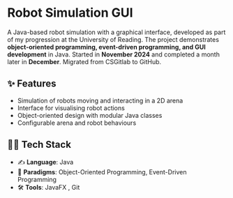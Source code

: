 # Robot Simulation GUI

A Java-based robot simulation with a graphical interface, developed as part of my progression at the University of Reading. The project demonstrates **object-oriented programming, event-driven programming, and GUI development** in Java. Started in **November 2024** and completed a month later in **December**. Migrated from CSGitlab to GitHub.

 ## ✨ Features
- Simulation of robots moving and interacting in a 2D arena
- Interface for visualising robot actions
- Object-oriented design with modular Java classes
- Configurable arena and robot behaviours

 ## 🧑‍💻 Tech Stack
- ✍ **Language**: Java
- 🧩 **Paradigms**: Object-Oriented Programming, Event-Driven Programming
- 🛠 **Tools**: JavaFX , Git


